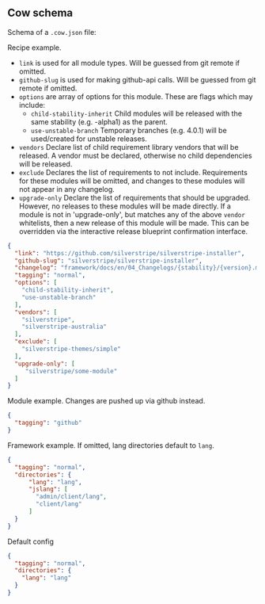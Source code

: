 ## Cow schema

Schema of a `.cow.json` file:

Recipe example.



* `link` is used for all module types. Will be guessed from git remote if omitted.
* `github-slug` is used for making github-api calls. Will be guessed from git remote if omitted.
* `options` are array of options for this module. These are flags which may include:
  - `child-stability-inherit` Child modules will be released with the same stability (e.g. -alpha1) as the parent.
  - `use-unstable-branch` Temporary branches (e.g. 4.0.1) will be used/created for unstable releases.
* `vendors` Declare list of child requirement library vendors that will be released. A vendor must be declared,
  otherwise no child dependencies will be released.
* `exclude` Declares the list of requirements to not include. Requirements for these modules will be omitted,
  and changes to these modules will not appear in any changelog.
* `upgrade-only` Declare the list of requirements that should be upgraded. However, no releases to these modules
  will be made directly. If a module is not in 'upgrade-only', but matches any of the above `vendor` whitelists,
  then a new release of this module will be made. This can be overridden via the interactive release blueprint
  confirmation interface.

```json
{
  "link": "https://github.com/silverstripe/silverstripe-installer",
  "github-slug": "silverstripe/silverstripe-installer",
  "changelog": "framework/docs/en/04_Changelogs/{stability}/{version}.md",
  "tagging": "normal",
  "options": [
    "child-stability-inherit",
    "use-unstable-branch"
  ],
  "vendors": [
    "silverstripe",
    "silverstripe-australia"
  ],
  "exclude": [
    "silverstripe-themes/simple"
  ],
  "upgrade-only": [
     "silverstripe/some-module"
  ]
}
```

Module example. Changes are pushed up via github instead. 

```json
{
  "tagging": "github"
}
```

Framework example. If omitted, lang directories default to `lang`.

```json
{
  "tagging": "normal",
  "directories": {
      "lang": "lang",
      "jslang": [
        "admin/client/lang",
        "client/lang"
      ]
  }
}
```

Default config

```json
{
  "tagging": "normal",
  "directories": {
    "lang": "lang"
  }
}
```
